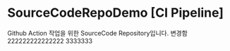 # SourceCodeRepoDemo [CI Pipeline]
Github Action 작업을 위한 SourceCode Repository입니다.
변경함  222222222222222
3333333
